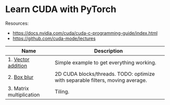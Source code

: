 # Learn CUDA with PyTorch

Resources:

- https://docs.nvidia.com/cuda/cuda-c-programming-guide/index.html
- https://github.com/cuda-mode/lectures

Name | Description
-----|-------------
1. [Vector addition](1_vector_addition/) | Simple example to get everything working.
2. [Box blur](2_box_blur/) | 2D CUDA blocks/threads. TODO: optimize with separable filters, moving average.
3. Matrix multiplication | Tiling.
